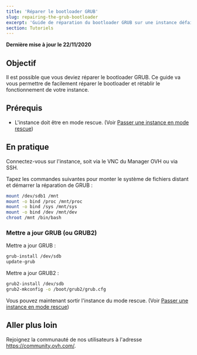 ```yaml
---
title: 'Réparer le bootloader GRUB'
slug: repairing-the-grub-bootloader
excerpt: 'Guide de réparation du bootloader GRUB sur une instance défaillante'
section: Tutoriels
---
```


**Dernière mise à jour le 22/11/2020**

## Objectif

Il est possible que vous deviez réparer le bootloader GRUB. Ce guide va vous permettre de facilement réparer le bootloader et rétablir le fonctionnement de votre instance.

## Prérequis

- L'instance doit être en mode rescue. (Voir [Passer une instance en mode rescue](../passer-une-instance-en-mode-rescue))

## En pratique

Connectez-vous sur l'instance, soit via le VNC du Manager OVH ou via SSH.

Tapez les commandes suivantes pour monter le système de fichiers distant et démarrer la réparation de GRUB :

```sh
mount /dev/sdb1 /mnt
mount -o bind /proc /mnt/proc
mount -o bind /sys /mnt/sys
mount -o bind /dev /mnt/dev
chroot /mnt /bin/bash
```

### Mettre a jour GRUB (ou GRUB2)

Mettre a jour GRUB :

```sh
grub-install /dev/sdb
update-grub
```

Mettre a jour GRUB2 :

```sh
grub2-install /dev/sdb
grub2-mkconfig -o /boot/grub2/grub.cfg
```

Vous pouvez maintenant sortir l'instance du mode rescue. (Voir [Passer une instance en mode rescue](../passer-une-instance-en-mode-rescue))

## Aller plus loin

Rejoignez la communauté de nos utilisateurs à l'adresse <https://community.ovh.com/>.
